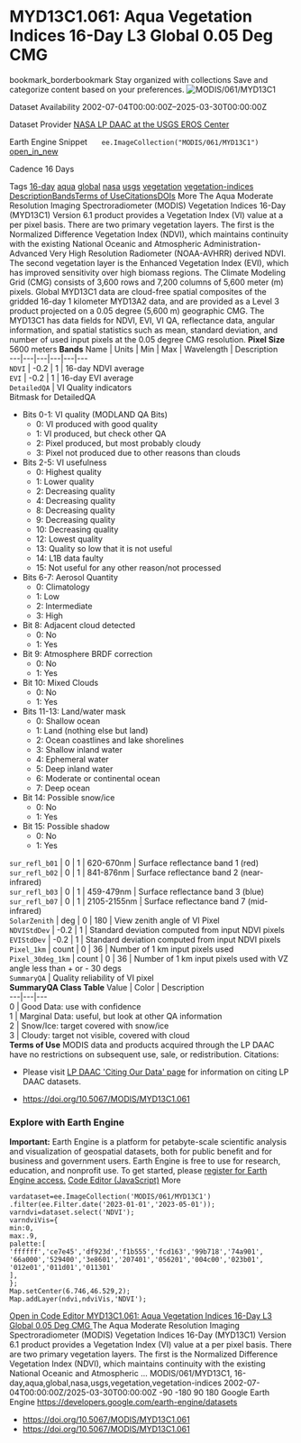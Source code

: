  
#  MYD13C1.061: Aqua Vegetation Indices 16-Day L3 Global 0.05 Deg CMG 
bookmark_borderbookmark Stay organized with collections  Save and categorize content based on your preferences.
![MODIS/061/MYD13C1](https://developers.google.com/earth-engine/datasets/images/MODIS/MODIS_061_MYD13C1_sample.png) 

Dataset Availability
    2002-07-04T00:00:00Z–2025-03-30T00:00:00Z 

Dataset Provider
     [ NASA LP DAAC at the USGS EROS Center ](https://doi.org/10.5067/MODIS/MYD13C1.061) 

Earth Engine Snippet
     `    ee.ImageCollection("MODIS/061/MYD13C1")   ` [ open_in_new ](https://code.earthengine.google.com/?scriptPath=Examples:Datasets/MODIS/MODIS_061_MYD13C1) 

Cadence
    16 Days 

Tags
     [16-day](https://developers.google.com/earth-engine/datasets/tags/16-day) [aqua](https://developers.google.com/earth-engine/datasets/tags/aqua) [global](https://developers.google.com/earth-engine/datasets/tags/global) [nasa](https://developers.google.com/earth-engine/datasets/tags/nasa) [usgs](https://developers.google.com/earth-engine/datasets/tags/usgs) [vegetation](https://developers.google.com/earth-engine/datasets/tags/vegetation) [vegetation-indices](https://developers.google.com/earth-engine/datasets/tags/vegetation-indices)
[Description](https://developers.google.com/earth-engine/datasets/catalog/MODIS_061_MYD13C1#description)[Bands](https://developers.google.com/earth-engine/datasets/catalog/MODIS_061_MYD13C1#bands)[Terms of Use](https://developers.google.com/earth-engine/datasets/catalog/MODIS_061_MYD13C1#terms-of-use)[Citations](https://developers.google.com/earth-engine/datasets/catalog/MODIS_061_MYD13C1#citations)[DOIs](https://developers.google.com/earth-engine/datasets/catalog/MODIS_061_MYD13C1#dois) More
The Aqua Moderate Resolution Imaging Spectroradiometer (MODIS) Vegetation Indices 16-Day (MYD13C1) Version 6.1 product provides a Vegetation Index (VI) value at a per pixel basis. There are two primary vegetation layers. The first is the Normalized Difference Vegetation Index (NDVI), which maintains continuity with the existing National Oceanic and Atmospheric Administration-Advanced Very High Resolution Radiometer (NOAA-AVHRR) derived NDVI. The second vegetation layer is the Enhanced Vegetation Index (EVI), which has improved sensitivity over high biomass regions. The Climate Modeling Grid (CMG) consists of 3,600 rows and 7,200 columns of 5,600 meter (m) pixels. Global MYD13C1 data are cloud-free spatial composites of the gridded 16-day 1 kilometer MYD13A2 data, and are provided as a Level 3 product projected on a 0.05 degree (5,600 m) geographic CMG. The MYD13C1 has data fields for NDVI, EVI, VI QA, reflectance data, angular information, and spatial statistics such as mean, standard deviation, and number of used input pixels at the 0.05 degree CMG resolution. 
**Pixel Size** 5600 meters 
**Bands**
Name | Units | Min | Max | Wavelength | Description  
---|---|---|---|---|---  
`NDVI` |  -0.2  |  1  | 16-day NDVI average  
`EVI` |  -0.2  |  1  | 16-day EVI average  
`DetailedQA` | VI Quality indicators  
Bitmask for DetailedQA
  * Bits 0-1: VI quality (MODLAND QA Bits) 
    * 0: VI produced with good quality
    * 1: VI produced, but check other QA
    * 2: Pixel produced, but most probably cloudy
    * 3: Pixel not produced due to other reasons than clouds
  * Bits 2-5: VI usefulness 
    * 0: Highest quality
    * 1: Lower quality
    * 2: Decreasing quality
    * 4: Decreasing quality
    * 8: Decreasing quality
    * 9: Decreasing quality
    * 10: Decreasing quality
    * 12: Lowest quality
    * 13: Quality so low that it is not useful
    * 14: L1B data faulty
    * 15: Not useful for any other reason/not processed
  * Bits 6-7: Aerosol Quantity 
    * 0: Climatology
    * 1: Low
    * 2: Intermediate
    * 3: High
  * Bit 8: Adjacent cloud detected 
    * 0: No
    * 1: Yes
  * Bit 9: Atmosphere BRDF correction 
    * 0: No
    * 1: Yes
  * Bit 10: Mixed Clouds 
    * 0: No
    * 1: Yes
  * Bits 11-13: Land/water mask 
    * 0: Shallow ocean
    * 1: Land (nothing else but land)
    * 2: Ocean coastlines and lake shorelines
    * 3: Shallow inland water
    * 4: Ephemeral water
    * 5: Deep inland water
    * 6: Moderate or continental ocean
    * 7: Deep ocean
  * Bit 14: Possible snow/ice 
    * 0: No
    * 1: Yes
  * Bit 15: Possible shadow 
    * 0: No
    * 1: Yes

  
`sur_refl_b01` |  0  |  1  | 620-670nm | Surface reflectance band 1 (red)  
`sur_refl_b02` |  0  |  1  | 841-876nm | Surface reflectance band 2 (near-infrared)  
`sur_refl_b03` |  0  |  1  | 459-479nm | Surface reflectance band 3 (blue)  
`sur_refl_b07` |  0  |  1  | 2105-2155nm | Surface reflectance band 7 (mid-infrared)  
`SolarZenith` | deg |  0  |  180  | View zenith angle of VI Pixel  
`NDVIStdDev` |  -0.2  |  1  | Standard deviation computed from input NDVI pixels  
`EVIStdDev` |  -0.2  |  1  | Standard deviation computed from input NDVI pixels  
`Pixel_1km` | count |  0  |  36  | Number of 1 km input pixels used  
`Pixel_30deg_1km` | count |  0  |  36  | Number of 1 km input pixels used with VZ angle less than + or - 30 degs  
`SummaryQA` | Quality reliability of VI pixel  
**SummaryQA Class Table**
Value | Color | Description  
---|---|---  
0 | Good Data: use with confidence  
1 | Marginal Data: useful, but look at other QA information  
2 | Snow/Ice: target covered with snow/ice  
3 | Cloudy: target not visible, covered with cloud  
**Terms of Use**
MODIS data and products acquired through the LP DAAC have no restrictions on subsequent use, sale, or redistribution.
Citations:
  * Please visit [LP DAAC 'Citing Our Data' page](https://lpdaac.usgs.gov/citing_our_data) for information on citing LP DAAC datasets.


  * [ https://doi.org/10.5067/MODIS/MYD13C1.061 ](https://doi.org/10.5067/MODIS/MYD13C1.061)


### Explore with Earth Engine
**Important:** Earth Engine is a platform for petabyte-scale scientific analysis and visualization of geospatial datasets, both for public benefit and for business and government users. Earth Engine is free to use for research, education, and nonprofit use. To get started, please [register for Earth Engine access.](https://console.cloud.google.com/earth-engine)
[Code Editor (JavaScript)](https://developers.google.com/earth-engine/datasets/catalog/MODIS_061_MYD13C1#code-editor-javascript-sample) More
```
vardataset=ee.ImageCollection('MODIS/061/MYD13C1')
.filter(ee.Filter.date('2023-01-01','2023-05-01'));
varndvi=dataset.select('NDVI');
varndviVis={
min:0,
max:.9,
palette:[
'ffffff','ce7e45','df923d','f1b555','fcd163','99b718','74a901',
'66a000','529400','3e8601','207401','056201','004c00','023b01',
'012e01','011d01','011301'
],
};
Map.setCenter(6.746,46.529,2);
Map.addLayer(ndvi,ndviVis,'NDVI');
```
[ Open in Code Editor ](https://code.earthengine.google.com/?scriptPath=Examples:Datasets/MODIS/MODIS_061_MYD13C1)
[ MYD13C1.061: Aqua Vegetation Indices 16-Day L3 Global 0.05 Deg CMG ](https://developers.google.com/earth-engine/datasets/catalog/MODIS_061_MYD13C1)
The Aqua Moderate Resolution Imaging Spectroradiometer (MODIS) Vegetation Indices 16-Day (MYD13C1) Version 6.1 product provides a Vegetation Index (VI) value at a per pixel basis. There are two primary vegetation layers. The first is the Normalized Difference Vegetation Index (NDVI), which maintains continuity with the existing National Oceanic and Atmospheric …
MODIS/061/MYD13C1, 16-day,aqua,global,nasa,usgs,vegetation,vegetation-indices 
2002-07-04T00:00:00Z/2025-03-30T00:00:00Z
-90 -180 90 180 
Google Earth Engine
https://developers.google.com/earth-engine/datasets
  * [ https://doi.org/10.5067/MODIS/MYD13C1.061 ](https://doi.org/https://doi.org/10.5067/MODIS/MYD13C1.061)
  * [ https://doi.org/10.5067/MODIS/MYD13C1.061 ](https://doi.org/https://developers.google.com/earth-engine/datasets/catalog/MODIS_061_MYD13C1)


